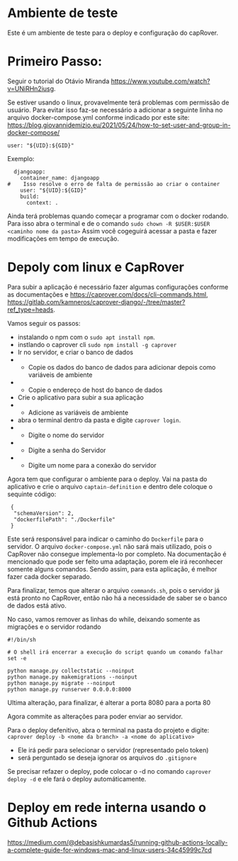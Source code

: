 # Ambiente de teste

Este é um ambiente de teste para o deploy e configuração do capRover.

# Primeiro Passo:
Seguir o tutorial do Otávio Miranda <https://www.youtube.com/watch?v=UNiRHn2iusg>.

Se estiver usando o linux, provavelmente terá problemas com permissão de usuário. 
Para evitar isso faz-se necessário a adicionar a seguinte linha no arquivo docker-compose.yml
conforme indicado por este site: <https://blog.giovannidemizio.eu/2021/05/24/how-to-set-user-and-group-in-docker-compose/>

`user: "${UID}:${GID}"`

Exemplo:<br>
```
  djangoapp:
    container_name: djangoapp
#    Isso resolve o erro de falta de permissão ao criar o container
    user: "${UID}:${GID}"
    build:
      context: .
```

Ainda terá problemas quando começar a programar com o docker rodando. 
Para isso abra o terminal e de o comando `sudo chown -R $USER:$USER <caminho nome da pasta>` Assim você cogeguirá acessar a pasta e fazer modificações em tempo de execução.


# Depoly com linux e CapRover

Para subir a aplicação é necessário fazer algumas configurações conforme as documentações e <https://caprover.com/docs/cli-commands.html>, <https://gitlab.com/kamneros/caprover-django/-/tree/master?ref_type=heads>.

Vamos seguir os passos:
- instalando o npm com o `sudo apt install npm`. 
- instlando o caprover cli `sudo npm install -g caprover`
- Ir no servidor, e criar o banco de dados
- - Copie os dados do banco de dados para adicionar depois como variáveis de ambiente
- - Copie o endereço de host do banco de dados
- Crie o aplicativo para subir a sua aplicação
- - Adicione as variáveis de ambiente
- abra o terminal dentro da pasta e digite `caprover login`. 
- - Digite o nome do servidor
- - Digite a senha do Servidor 
- - Digite um nome para a conexão do servidor

Agora tem que configurar o ambiente para o deploy. Vai na pasta do aplicativo e crie o arquivo `captain-definition` e dentro dele 
coloque o sequinte código:
```
 {
  "schemaVersion": 2,
  "dockerfilePath": "./Dockerfile"
 }
```
Este será responsável para indicar o caminho do `Dockerfile` para o servidor. O arquivo `docker-compose.yml` não sará mais utilizado, pois o CapRover não consegue implementa-lo por completo.
Na documentação é mencionado que pode ser feito uma adaptação, porem ele irá reconhecer somente alguns comandos. Sendo assim, para esta aplicação, é melhor fazer cada docker separado.

Para finalizar, temos que alterar o arquivo `commands.sh`, pois o servidor já está pronto no CapRover, então não há a necessidade de saber se o banco de dados está ativo.

No caso, vamos remover as linhas do while, deixando somente as migrações e o servidor rodando
``` 
#!/bin/sh

# O shell irá encerrar a execução do script quando um comando falhar
set -e

python manage.py collectstatic --noinput
python manage.py makemigrations --noinput
python manage.py migrate --noinput
python manage.py runserver 0.0.0.0:8000
```

Ultima alteração, para finalizar, é alterar a porta 8080 para a porta 80


Agora commite as alterações para poder enviar ao servidor.


Para o deploy defenitivo, abra o terminal na pasta do projeto e digite: `caprover deploy -b <nome da branch> -a <nome do aplicativo>`
- Ele irá pedir para selecionar o servidor (representado pelo token)
- será perguntado se deseja ignorar os arquivos do `.gitignore`

Se precisar refazer o deploy, pode colocar o -d no comando `caprover deploy -d` e ele fará o deploy automáticamente.


# Deploy em rede interna usando o Github Actions
<https://medium.com/@debasishkumardas5/running-github-actions-locally-a-complete-guide-for-windows-mac-and-linux-users-34c45999c7cd>